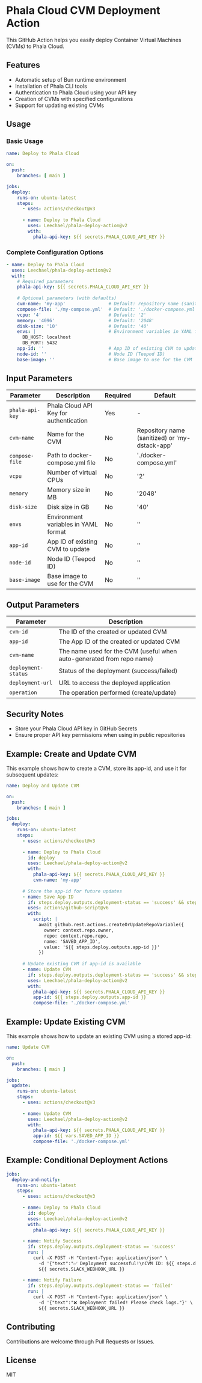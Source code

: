 # Phala Cloud CVM Deployment Action

This GitHub Action helps you easily deploy Container Virtual Machines (CVMs) to Phala Cloud.

## Features

- Automatic setup of Bun runtime environment
- Installation of Phala CLI tools
- Authentication to Phala Cloud using your API key
- Creation of CVMs with specified configurations
- Support for updating existing CVMs

## Usage

### Basic Usage

```yaml
name: Deploy to Phala Cloud

on:
  push:
    branches: [ main ]

jobs:
  deploy:
    runs-on: ubuntu-latest
    steps:
      - uses: actions/checkout@v3
      
      - name: Deploy to Phala Cloud
        uses: Leechael/phala-deploy-action@v2
        with:
          phala-api-key: ${{ secrets.PHALA_CLOUD_API_KEY }}
```

### Complete Configuration Options

```yaml
- name: Deploy to Phala Cloud
  uses: Leechael/phala-deploy-action@v2
  with:
    # Required parameters
    phala-api-key: ${{ secrets.PHALA_CLOUD_API_KEY }}
    
    # Optional parameters (with defaults)
    cvm-name: 'my-app'                # Default: repository name (sanitized) or 'my-dstack-app'
    compose-file: './my-compose.yml'  # Default: './docker-compose.yml'
    vcpu: '4'                         # Default: '2'
    memory: '4096'                    # Default: '2048'
    disk-size: '10'                   # Default: '40'
    envs: |                           # Environment variables in YAML format
      DB_HOST: localhost
      DB_PORT: 5432
    app-id: ''                        # App ID of existing CVM to update
    node-id: ''                       # Node ID (Teepod ID)
    base-image: ''                    # Base image to use for the CVM
```

## Input Parameters

| Parameter | Description | Required | Default |
|-----------|-------------|----------|---------|
| `phala-api-key` | Phala Cloud API Key for authentication | Yes | - |
| `cvm-name` | Name for the CVM | No | Repository name (sanitized) or 'my-dstack-app' |
| `compose-file` | Path to docker-compose.yml file | No | './docker-compose.yml' |
| `vcpu` | Number of virtual CPUs | No | '2' |
| `memory` | Memory size in MB | No | '2048' |
| `disk-size` | Disk size in GB | No | '40' |
| `envs` | Environment variables in YAML format | No | '' |
| `app-id` | App ID of existing CVM to update | No | '' |
| `node-id` | Node ID (Teepod ID) | No | '' |
| `base-image` | Base image to use for the CVM | No | '' |

## Output Parameters

| Parameter | Description |
|-----------|-------------|
| `cvm-id` | The ID of the created or updated CVM |
| `app-id` | The App ID of the created or updated CVM |
| `cvm-name` | The name used for the CVM (useful when auto-generated from repo name) |
| `deployment-status` | Status of the deployment (success/failed) |
| `deployment-url` | URL to access the deployed application |
| `operation` | The operation performed (create/update) |

## Security Notes

- Store your Phala Cloud API key in GitHub Secrets
- Ensure proper API key permissions when using in public repositories

## Example: Create and Update CVM

This example shows how to create a CVM, store its app-id, and use it for subsequent updates:

```yaml
name: Deploy and Update CVM

on:
  push:
    branches: [ main ]

jobs:
  deploy:
    runs-on: ubuntu-latest
    steps:
      - uses: actions/checkout@v3
      
      - name: Deploy to Phala Cloud
        id: deploy
        uses: Leechael/phala-deploy-action@v2
        with:
          phala-api-key: ${{ secrets.PHALA_CLOUD_API_KEY }}
          cvm-name: 'my-app'
      
      # Store the app-id for future updates
      - name: Save App ID
        if: steps.deploy.outputs.deployment-status == 'success' && steps.deploy.outputs.app-id != ''
        uses: actions/github-script@v6
        with:
          script: |
            await github.rest.actions.createOrUpdateRepoVariable({
              owner: context.repo.owner,
              repo: context.repo.repo,
              name: 'SAVED_APP_ID',
              value: '${{ steps.deploy.outputs.app-id }}'
            })
      
      # Update existing CVM if app-id is available
      - name: Update CVM
        if: steps.deploy.outputs.deployment-status == 'success' && steps.deploy.outputs.app-id != ''
        uses: Leechael/phala-deploy-action@v2
        with:
          phala-api-key: ${{ secrets.PHALA_CLOUD_API_KEY }}
          app-id: ${{ steps.deploy.outputs.app-id }}
          compose-file: './docker-compose.yml'
```

## Example: Update Existing CVM

This example shows how to update an existing CVM using a stored app-id:

```yaml
name: Update CVM

on:
  push:
    branches: [ main ]

jobs:
  update:
    runs-on: ubuntu-latest
    steps:
      - uses: actions/checkout@v3
      
      - name: Update CVM
        uses: Leechael/phala-deploy-action@v2
        with:
          phala-api-key: ${{ secrets.PHALA_CLOUD_API_KEY }}
          app-id: ${{ vars.SAVED_APP_ID }}
          compose-file: './docker-compose.yml'
```

## Example: Conditional Deployment Actions

```yaml
jobs:
  deploy-and-notify:
    runs-on: ubuntu-latest
    steps:
      - uses: actions/checkout@v3
      
      - name: Deploy to Phala Cloud
        id: deploy
        uses: Leechael/phala-deploy-action@v2
        with:
          phala-api-key: ${{ secrets.PHALA_CLOUD_API_KEY }}
      
      - name: Notify Success
        if: steps.deploy.outputs.deployment-status == 'success'
        run: |
          curl -X POST -H "Content-Type: application/json" \
            -d '{"text":"✅ Deployment successful!\nCVM ID: ${{ steps.deploy.outputs.cvm-id }}\nApp ID: ${{ steps.deploy.outputs.app-id }}\nURL: ${{ steps.deploy.outputs.deployment-url }}"}' \
            ${{ secrets.SLACK_WEBHOOK_URL }}
            
      - name: Notify Failure
        if: steps.deploy.outputs.deployment-status == 'failed'
        run: |
          curl -X POST -H "Content-Type: application/json" \
            -d '{"text":"❌ Deployment failed! Please check logs."}' \
            ${{ secrets.SLACK_WEBHOOK_URL }}
```

## Contributing

Contributions are welcome through Pull Requests or Issues.

## License

MIT